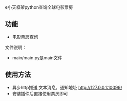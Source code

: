 e小天框架python查询全球电影票房
## 功能
- 电影票房查询

文件说明：
- main/main.py是main文件

## 使用方法
- 异步http推送,文本消息，通知地址 http://127.0.0.1:10099/
- 安装插件后直接使用票房即可
